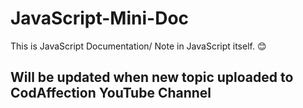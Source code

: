 # JavaScript-Mini-Doc

This is JavaScript Documentation/ Note in JavaScript itself. :blush:

## Will be updated when new topic uploaded to CodAffection YouTube Channel
<img scr="./maintanance.jpg">
